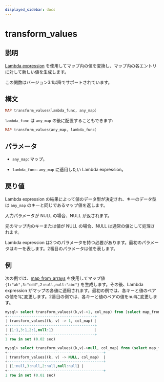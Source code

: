 ```yaml
---
displayed_sidebar: docs
---
```


# transform_values

## 説明

[Lambda expression](../Lambda_expression.md) を使用してマップ内の値を変換し、マップ内の各エントリに対して新しい値を生成します。

この関数はバージョン3.1以降でサポートされています。

## 構文

```Haskell
MAP transform_values(lambda_func, any_map)
```

`lambda_func` は `any_map` の後に配置することもできます:

```Haskell
MAP transform_values(any_map, lambda_func)
```

## パラメータ

- `any_map`: マップ。

- `lambda_func`: `any_map` に適用したい Lambda expression。

## 戻り値

Lambda expression の結果によって値のデータ型が決定され、キーのデータ型は `any_map` のキーと同じであるマップ値を返します。

入力パラメータが NULL の場合、NULL が返されます。

元のマップ内のキーまたは値が NULL の場合、NULL は通常の値として処理されます。

Lambda expression は2つのパラメータを持つ必要があります。最初のパラメータはキーを表します。2番目のパラメータは値を表します。

## 例

次の例では、[map_from_arrays](map_from_arrays.md) を使用してマップ値 `{1:"ab",3:"cdd",2:null,null:"abc"}` を生成します。その後、Lambda expression がマップの各値に適用されます。最初の例では、各キーと値のペアの値を1に変更します。2番目の例では、各キーと値のペアの値をnullに変更します。

```SQL
mysql> select transform_values((k,v)->1, col_map) from (select map_from_arrays([1,3,null,2,null],['ab','cdd',null,null,'abc']) as col_map)A;
+----------------------------------------+
| transform_values((k, v) -> 1, col_map) |
+----------------------------------------+
| {1:1,3:1,2:1,null:1}                   |
+----------------------------------------+
1 row in set (0.02 sec)

mysql> select transform_values((k,v)->null, col_map) from (select map_from_arrays([1,3,null,2,null],['ab','cdd',null,null,'abc']) as col_map)A;
+--------------------------------------------+
| transform_values((k, v) -> NULL, col_map)  |
+--------------------------------------------+
| {1:null,3:null,2:null,null:null} |
+--------------------------------------------+
1 row in set (0.01 sec)
```